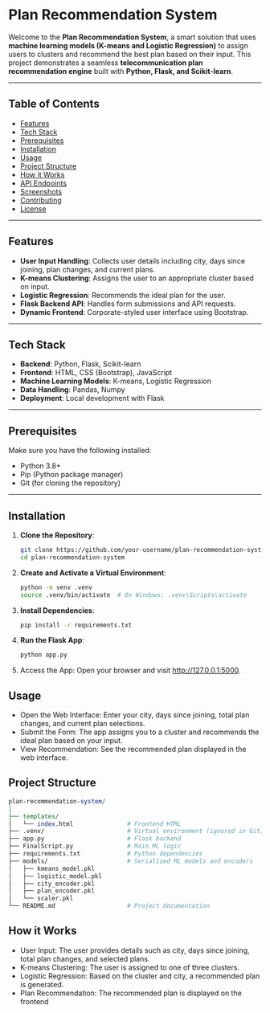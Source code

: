 # Plan Recommendation System

Welcome to the **Plan Recommendation System**, a smart solution that uses **machine learning models (K-means and Logistic Regression)** to assign users to clusters and recommend the best plan based on their input. This project demonstrates a seamless **telecommunication plan recommendation engine** built with **Python, Flask, and Scikit-learn**.

---

## Table of Contents
- [Features](#features)
- [Tech Stack](#tech-stack)
- [Prerequisites](#prerequisites)
- [Installation](#installation)
- [Usage](#usage)
- [Project Structure](#project-structure)
- [How it Works](#how-it-works)
- [API Endpoints](#api-endpoints)
- [Screenshots](#screenshots)
- [Contributing](#contributing)
- [License](#license)

---

## Features
- **User Input Handling**: Collects user details including city, days since joining, plan changes, and current plans.
- **K-means Clustering**: Assigns the user to an appropriate cluster based on input.
- **Logistic Regression**: Recommends the ideal plan for the user.
- **Flask Backend API**: Handles form submissions and API requests.
- **Dynamic Frontend**: Corporate-styled user interface using Bootstrap.

---

## Tech Stack
- **Backend**: Python, Flask, Scikit-learn
- **Frontend**: HTML, CSS (Bootstrap), JavaScript
- **Machine Learning Models**: K-means, Logistic Regression
- **Data Handling**: Pandas, Numpy
- **Deployment**: Local development with Flask

---

## Prerequisites
Make sure you have the following installed:
- Python 3.8+
- Pip (Python package manager)
- Git (for cloning the repository)

---

## Installation

1. **Clone the Repository**:
   ```bash
   git clone https://github.com/your-username/plan-recommendation-system.git
   cd plan-recommendation-system

2. **Create and Activate a Virtual Environment**:
   ```bash
   python -m venv .venv
   source .venv/bin/activate  # On Windows: .venv\Scripts\activate


3. **Install Dependencies**:
   ```bash
   pip install -r requirements.txt


4. **Run the Flask App**:
   ```bash
   python app.py


5. Access the App: Open your browser and visit http://127.0.0.1:5000.


## Usage
- Open the Web Interface: Enter your city, days since joining, total plan changes, and current plan selections.
- Submit the Form: The app assigns you to a cluster and recommends the ideal plan based on your input.
- View Recommendation: See the recommended plan displayed in the web interface.


## Project Structure
   ```perl
   plan-recommendation-system/
   │
   ├── templates/
   │   └── index.html               # Frontend HTML
   ├── .venv/                       # Virtual environment (ignored in Git)
   ├── app.py                       # Flask backend
   ├── FinalScript.py               # Main ML logic
   ├── requirements.txt             # Python dependencies
   ├── models/                      # Serialized ML models and encoders
   │   ├── kmeans_model.pkl
   │   ├── logistic_model.pkl
   │   ├── city_encoder.pkl
   │   ├── plan_encoder.pkl
   │   └── scaler.pkl
   └── README.md                    # Project documentation
```

## How it Works
- User Input: The user provides details such as city, days since joining, total plan changes, and selected plans.
- K-means Clustering: The user is assigned to one of three clusters.
- Logistic Regression: Based on the cluster and city, a recommended plan is generated.
- Plan Recommendation: The recommended plan is displayed on the frontend


